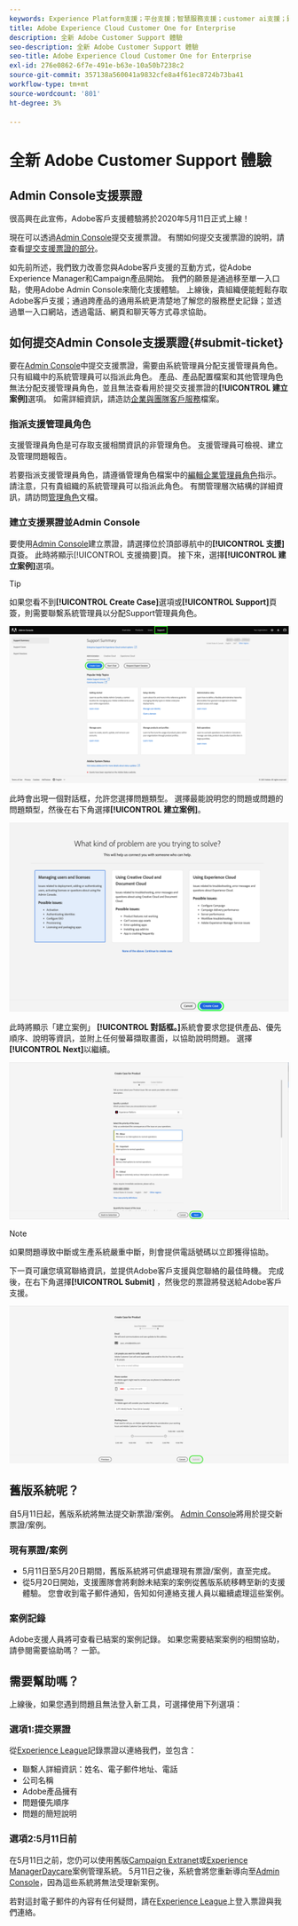 ```yaml
---
keywords: Experience Platform支援；平台支援；智慧服務支援；customer ai支援；歸因ai支援；rtcdp支援；提交支援票證；客戶支援
title: Adobe Experience Cloud Customer One for Enterprise
description: 全新 Adobe Customer Support 體驗
seo-description: 全新 Adobe Customer Support 體驗
seo-title: Adobe Experience Cloud Customer One for Enterprise
exl-id: 276e0862-6f7e-491e-b63e-10a50b7238c2
source-git-commit: 357138a560041a9832cfe8a4f61ec8724b73ba41
workflow-type: tm+mt
source-wordcount: '801'
ht-degree: 3%

---
```


# 全新 Adobe Customer Support 體驗

## Admin Console支援票證

很高興在此宣佈，Adobe客戶支援體驗將於2020年5月11日正式上線！

現在可以透過[Admin Console](https://adminconsole.adobe.com/)提交支援票證。 有關如何提交支援票證的說明，請查看[提交支援票證的部分](#submit-ticket)。

如先前所述，我們致力改善您與Adobe客戶支援的互動方式，從Adobe Experience Manager和Campaign產品開始。 我們的願景是通過移至單一入口點，使用Adobe Admin Console來簡化支援體驗。 上線後，貴組織便能輕鬆存取Adobe客戶支援；通過跨產品的通用系統更清楚地了解您的服務歷史記錄；並透過單一入口網站，透過電話、網頁和聊天等方式尋求協助。

## 如何提交Admin Console支援票證{#submit-ticket}

要在[Admin Console](https://adminconsole.adobe.com/)中提交支援票證，需要由系統管理員分配支援管理員角色。 只有組織中的系統管理員可以指派此角色。 產品、產品配置檔案和其他管理角色無法分配支援管理員角色，並且無法查看用於提交支援票證的&#x200B;**[!UICONTROL 建立案例]**&#x200B;選項。 如需詳細資訊，請造訪[企業與團隊客戶服務](https://helpx.adobe.com/enterprise/using/support-and-expert-services.html)檔案。

### 指派支援管理員角色

支援管理員角色是可存取支援相關資訊的非管理角色。 支援管理員可檢視、建立及管理問題報告。

若要指派支援管理員角色，請遵循管理角色檔案中的[編輯企業管理員角色](https://helpx.adobe.com/enterprise/using/admin-roles.html#add-admin-teams)指示。 請注意，只有貴組織的系統管理員可以指派此角色。 有關管理層次結構的詳細資訊，請訪問[管理角色](https://helpx.adobe.com/enterprise/admin-guide.html/enterprise/using/admin-roles.ug.html)文檔。

### 建立支援票證並Admin Console

要使用[Admin Console](https://adminconsole.adobe.com/)建立票證，請選擇位於頂部導航中的&#x200B;**[!UICONTROL 支援]**&#x200B;頁簽。 此時將顯示[!UICONTROL 支援摘要]頁。 接下來，選擇&#x200B;**[!UICONTROL 建立案例]**&#x200B;選項。

>[!TIP]
>
> 如果您看不到&#x200B;**[!UICONTROL Create Case]**&#x200B;選項或&#x200B;**[!UICONTROL Support]**&#x200B;頁簽，則需要聯繫系統管理員以分配Support管理員角色。

![Admin Console支援標籤](./assets/Support.png)

此時會出現一個對話框，允許您選擇問題類型。 選擇最能說明您的問題或問題的問題類型，然後在右下角選擇&#x200B;**[!UICONTROL 建立案例]**。

![選擇問題](./assets/select-case-type.png)

此時將顯示「建立案例」 **[!UICONTROL 對話框。]**&#x200B;系統會要求您提供產品、優先順序、說明等資訊，並附上任何螢幕擷取畫面，以協助說明問題。 選擇&#x200B;**[!UICONTROL Next]**&#x200B;以繼續。

![建立案例](./assets/create_case.png)

>[!NOTE]
>
> 如果問題導致中斷或生產系統嚴重中斷，則會提供電話號碼以立即獲得協助。

下一頁可讓您填寫聯絡資訊，並提供Adobe客戶支援與您聯絡的最佳時機。 完成後，在右下角選擇&#x200B;**[!UICONTROL Submit]** ，然後您的票證將發送給Adobe客戶支援。

![提交票證](./assets/submit_case.png)

## 舊版系統呢？

自5月11日起，舊版系統將無法提交新票證/案例。  [Admin Console](https://adminconsole.adobe.com/)將用於提交新票證/案例。

### 現有票證/案例

* 5月11日至5月20日期間，舊版系統將可供處理現有票證/案例，直至完成。
* 從5月20日開始，支援團隊會將剩餘未結案的案例從舊版系統移轉至新的支援體驗。  您會收到電子郵件通知，告知如何連絡支援人員以繼續處理這些案例。

### 案例記錄

Adobe支援人員將可查看已結案的案例記錄。  如果您需要結案案例的相關協助，請參閱需要協助嗎？ 一節。

## 需要幫助嗎？

上線後，如果您遇到問題且無法登入新工具，可選擇使用下列選項：

### 選項1:提交票證

從[Experience League](https://experienceleague.adobe.com/?support-solution=General#support)記錄票證以連絡我們，並包含：

* 聯繫人詳細資訊：姓名、電子郵件地址、電話
* 公司名稱
* Adobe產品擁有
* 問題優先順序
* 問題的簡短說明

### 選項2:5月11日前

在5月11日之前，您仍可以使用舊版[Campaign Extranet](https://support.neolane.net/webApp/extranetLogin)或[Experience ManagerDaycare](https://daycare.day.com/home.html)案例管理系統。  5月11日之後，系統會將您重新導向至[Admin Console](https://adminconsole.adobe.com/)，因為這些系統將無法受理新案例。

若對這封電子郵件的內容有任何疑問，請在[Experience League](https://experienceleague.adobe.com/?support-solution=General#support)上登入票證與我們連絡。
